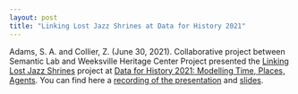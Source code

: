 ```yaml
---
layout: post
title: "Linking Lost Jazz Shrines at Data for History 2021"
---
```

Adams, S. A. and Collier, Z. (June 30, 2021). Collaborative project between Semantic Lab and Weeksville Heritage Center Project presented the [Linking Lost Jazz Shrines](https://sites.google.com/weeksvillesociety.org/linking-lost-jazz-shrines) project at [Data for History 2021: Modelling Time, Places, Agents](https://d4h2020.sciencesconf.org/). You can find here a [recording of the presentation](https://www.youtube.com/watch?v=59obskVqYwk) and [slides](https://docs.google.com/presentation/d/1iJHpOcm5gqSAHxXmg1ezGIxVbQ-jOU_ZDFGDQnKnytY/edit#slide=id.ge118ecbf19_0_223).
